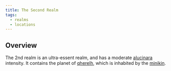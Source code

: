 ```yaml
---
title: The Second Realm
tags:
  - realms
  - locations
---
```

## Overview
The 2nd realm is an ultra-essent realm, and has a moderate [alucinara](cosmology/alucinara.md) intensity. It contains the planet of [qherelh](locations/qherelh.md), which is inhabited by the [minikin](fauna/minikin.md).